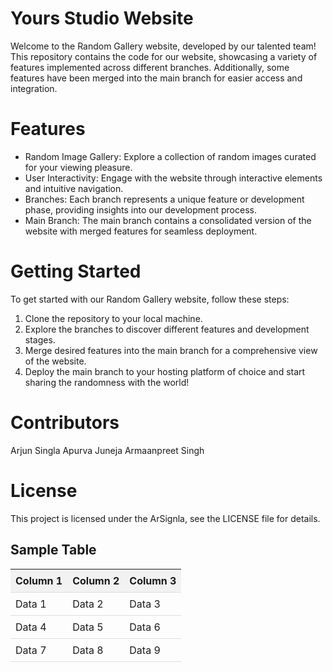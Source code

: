 # Yours Studio Website

Welcome to the Random Gallery website, developed by our talented team! This repository contains the code for our website, showcasing a variety of features implemented across different branches. Additionally, some features have been merged into the main branch for easier access and integration.

# Features

- Random Image Gallery: Explore a collection of random images curated for your viewing pleasure.
- User Interactivity: Engage with the website through interactive elements and intuitive navigation.
- Branches: Each branch represents a unique feature or development phase, providing insights into our development process.
- Main Branch: The main branch contains a consolidated version of the website with merged features for seamless deployment.

# Getting Started

To get started with our Random Gallery website, follow these steps:

1. Clone the repository to your local machine.
2. Explore the branches to discover different features and development stages.
3. Merge desired features into the main branch for a comprehensive view of the website.
4. Deploy the main branch to your hosting platform of choice and start sharing the randomness with the world!

# Contributors

Arjun Singla
Apurva Juneja
Armaanpreet Singh

# License

This project is licensed under the ArSignla, see the LICENSE file for details.

<!DOCTYPE html>
<html lang="en">
<head>
<meta charset="UTF-8">
<meta name="viewport" content="width=device-width, initial-scale=1.0">
<title>README Table</title>
<style>
  table {
    width: 100%;
    border-collapse: collapse;
  }
  th, td {
    padding: 8px;
    text-align: left;
    border-bottom: 1px solid #ddd;
  }
  th {
    background-color: #f2f2f2;
  }
</style>
</head>
<body>

<h2>Sample Table</h2>

<table>
  <thead>
    <tr>
      <th>Column 1</th>
      <th>Column 2</th>
      <th>Column 3</th>
    </tr>
  </thead>
  <tbody>
    <tr>
      <td>Data 1</td>
      <td>Data 2</td>
      <td>Data 3</td>
    </tr>
    <tr>
      <td>Data 4</td>
      <td>Data 5</td>
      <td>Data 6</td>
    </tr>
    <tr>
      <td>Data 7</td>
      <td>Data 8</td>
      <td>Data 9</td>
    </tr>
  </tbody>
</table>

</body>
</html>

